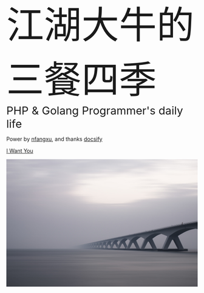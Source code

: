 <div style="font-size: 99px;">江湖大牛的三餐四季</div>
<div style="font-size: 29px;">PHP & Golang Programmer's daily life</div>

Power by [nfangxu](https://github.com/nfangxu), and thanks [docsify](https://docsify.js.org/)

[I Want You](mailto:nfangxu@gmail.com)

![](images/v1.jpeg)
